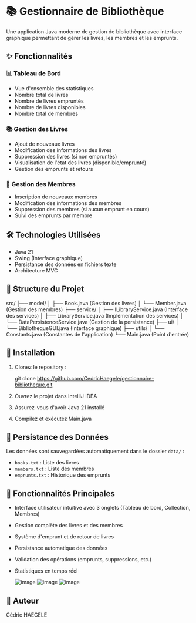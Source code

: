 # 📚 Gestionnaire de Bibliothèque

Une application Java moderne de gestion de bibliothèque avec interface graphique permettant de gérer les livres, les membres et les emprunts.

## ✨ Fonctionnalités

### 📊 Tableau de Bord
- Vue d'ensemble des statistiques
- Nombre total de livres
- Nombre de livres empruntés
- Nombre de livres disponibles
- Nombre total de membres

### 📚 Gestion des Livres
- Ajout de nouveaux livres
- Modification des informations des livres
- Suppression des livres (si non empruntés)
- Visualisation de l'état des livres (disponible/emprunté)
- Gestion des emprunts et retours

### 👥 Gestion des Membres
- Inscription de nouveaux membres
- Modification des informations des membres
- Suppression des membres (si aucun emprunt en cours)
- Suivi des emprunts par membre

## 🛠️ Technologies Utilisées

- Java 21
- Swing (Interface graphique)
- Persistance des données en fichiers texte
- Architecture MVC

## 📁 Structure du Projet

src/
├── model/
│ ├── Book.java (Gestion des livres)
│ └── Member.java (Gestion des membres)
├── service/
│ ├── ILibraryService.java (Interface des services)
│ ├── LibraryService.java (Implémentation des services)
│ └── DataPersistenceService.java (Gestion de la persistance)
├── ui/
│ └── BibliothequeGUI.java (Interface graphique)
├── utils/
│ └── Constants.java (Constantes de l'application)
└── Main.java (Point d'entrée)


## 🚀 Installation

1. Clonez le repository :

   git clone https://github.com/CedricHaegele/gestionnaire-bibliotheque.git

   
2. Ouvrez le projet dans IntelliJ IDEA
3. Assurez-vous d'avoir Java 21 installé
4. Compilez et exécutez Main.java

## 💾 Persistance des Données

Les données sont sauvegardées automatiquement dans le dossier `data/` :
- `books.txt` : Liste des livres
- `members.txt` : Liste des membres
- `emprunts.txt` : Historique des emprunts

## 🎯 Fonctionnalités Principales

- Interface utilisateur intuitive avec 3 onglets (Tableau de bord, Collection, Membres)
- Gestion complète des livres et des membres
- Système d'emprunt et de retour de livres
- Persistance automatique des données
- Validation des opérations (emprunts, suppressions, etc.)
- Statistiques en temps réel

  ![image](https://github.com/user-attachments/assets/9585f6a4-ded8-4aa8-9a06-c03539923f4b)
  ![image](https://github.com/user-attachments/assets/2930aa6f-5a9e-48ed-a301-eddbc5bf6b17)
  ![image](https://github.com/user-attachments/assets/d07094bc-8a43-46b2-9ddd-0f0fc30651fb)


## 👤 Auteur

Cédric HAEGELE



   
